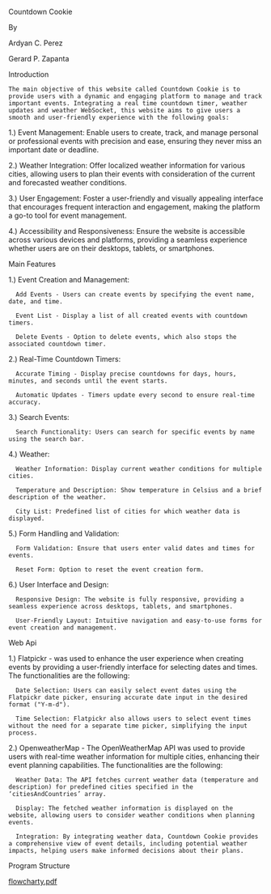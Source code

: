 Countdown Cookie 

By  

Ardyan C. Perez 

Gerard P. Zapanta 

Introduction 

	The main objective of this website called Countdown Cookie is to provide users with a dynamic and engaging platform to manage and track important events. Integrating a real time countdown timer, weather updates and weather WebSocket, this website aims to give users a smooth and user-friendly experience with the following goals: 

 
1.) Event Management: Enable users to create, track, and manage personal or professional events with precision and ease, ensuring they never miss an important date or deadline. 

2.) Weather Integration: Offer localized weather information for various cities, allowing users to plan their events with consideration of the current and forecasted weather conditions. 

3.) User Engagement: Foster a user-friendly and visually appealing interface that encourages frequent interaction and engagement, making the platform a go-to tool for event management. 

4.) Accessibility and Responsiveness: Ensure the website is accessible across various devices and platforms, providing a seamless experience whether users are on their desktops, tablets, or smartphones. 



Main Features 

 
1.) Event Creation and Management: 

      Add Events - Users can create events by specifying the event name, date, and time. 

      Event List - Display a list of all created events with countdown timers. 

      Delete Events - Option to delete events, which also stops the associated countdown timer. 

 

2.) Real-Time Countdown Timers: 

      Accurate Timing - Display precise countdowns for days, hours, minutes, and seconds until the event starts. 

      Automatic Updates - Timers update every second to ensure real-time accuracy. 

 

3.) Search Events: 

      Search Functionality: Users can search for specific events by name using the search bar. 

 

4.) Weather: 

      Weather Information: Display current weather conditions for multiple cities. 

      Temperature and Description: Show temperature in Celsius and a brief description of the weather. 

      City List: Predefined list of cities for which weather data is displayed. 

 

5.) Form Handling and Validation: 

      Form Validation: Ensure that users enter valid dates and times for events. 

      Reset Form: Option to reset the event creation form. 

 

6.) User Interface and Design: 

      Responsive Design: The website is fully responsive, providing a seamless experience across desktops, tablets, and smartphones. 

      User-Friendly Layout: Intuitive navigation and easy-to-use forms for event creation and management. 

Web Api 

1.) Flatpickr - was used to enhance the user experience when creating events by providing a user-friendly interface for selecting dates and times. The functionalities are the following: 

      Date Selection: Users can easily select event dates using the Flatpickr date picker, ensuring accurate date input in the desired format ("Y-m-d"). 

      Time Selection: Flatpickr also allows users to select event times without the need for a separate time picker, simplifying the input process. 

 

2.) OpenweatherMap - The OpenWeatherMap API was used to provide users with real-time weather information for multiple cities, enhancing their event planning capabilities. The functionalities are the following: 

      Weather Data: The API fetches current weather data (temperature and description) for predefined cities specified in the ‘citiesAndCountries’ array. 

      Display: The fetched weather information is displayed on the website, allowing users to consider weather conditions when planning events. 

      Integration: By integrating weather data, Countdown Cookie provides a comprehensive view of event details, including potential weather impacts, helping users make informed decisions about their plans. 

Program Structure 


[flowcharty.pdf](https://github.com/user-attachments/files/15584953/flowcharty.pdf)

 
